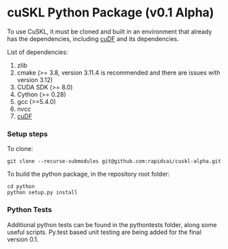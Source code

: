 # cuSKL Python Package (v0.1 Alpha)

To use CuSKL, it must be cloned and built in an environment that already has the dependencies, including [cuDF](https://github.com/rapidsai/cudf-alpha) and its dependencies.

List of dependencies:

1. zlib
2. cmake (>= 3.8, version 3.11.4 is recommended and there are issues with version 3.12)
3. CUDA SDK (>= 8.0)
4. Cython (>= 0.28)
5. gcc (>=5.4.0)
6. nvcc
7. [cuDF](https://github.com/gpuopenanalytics/pygdf)

### Setup steps

To clone:

```
git clone --recurse-submodules git@github.com:rapidsai/cuskl-alpha.git
```

To build the python package, in the repository root folder:

```
cd python
python setup.py install
```

### Python Tests

Additional python tests can be found in the pythontests folder, along some useful scripts. Py.test based unit testing are being added for the final version 0.1.
